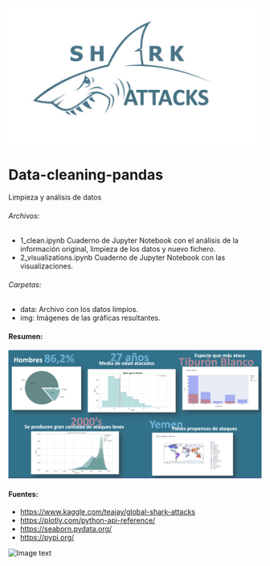 ![Title](img/title.png)
# Data-cleaning-pandas
Limpieza y análisis de datos

###### Archivos:
  * 1_clean.ipynb 
    Cuaderno de Jupyter Notebook con el análisis de la información original, limpieza de los datos y nuevo fichero.
  * 2_visualizations.ipynb 
    Cuaderno de Jupyter Notebook con las visualizaciones.

###### Carpetas:
  * data: Archivo con los datos limpios.
  * img: Imágenes de las gráficas resultantes.


#### Resumen:
![resumen](img/resumen.png)






#### Fuentes:
 * https://www.kaggle.com/teajay/global-shark-attacks
 * https://plotly.com/python-api-reference/
 * https://seaborn.pydata.org/
 * https://pypi.org/


![Image text](https://www.google.com/url?sa=i&url=https%3A%2F%2Flogos-download.com%2F9988-python-logo-download.html&psig=AOvVaw0umgN_tIzcsGGWSb1dz_uU&ust=1643288783339000&source=images&cd=vfe&ved=0CAsQjRxqFwoTCNi_gfW9z_UCFQAAAAAdAAAAABAJ)
